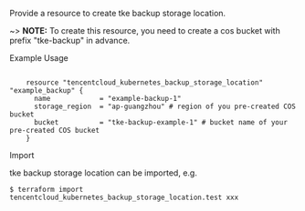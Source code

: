 Provide a resource to create tke backup storage location.

~> **NOTE:** To create this resource, you need to create a cos bucket with prefix "tke-backup" in advance.

Example Usage
```

	resource "tencentcloud_kubernetes_backup_storage_location" "example_backup" {
	  name            = "example-backup-1"
	  storage_region  = "ap-guangzhou" # region of you pre-created COS bucket
	  bucket          = "tke-backup-example-1" # bucket name of your pre-created COS bucket
	}

```

Import

tke backup storage location can be imported, e.g.

```
$ terraform import tencentcloud_kubernetes_backup_storage_location.test xxx
```